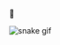 🌱

![snake gif](https://github.com/{{NatsCM}}/{{NatsCM}}/blob/output/github-contribution-grid-snake.svg)

<!--
**NatsCM/NatsCM** is a ✨ _special_ ✨ repository because its `README.md` (this file) appears on your GitHub profile.

~~This is not a Snake Contribution~~



Here are some ideas to get you started:

- 🔭 I’m currently working on ...
- 🌱 I’m currently learning ...
- 👯 I’m looking to collaborate on ...
- 🤔 I’m looking for help with ...
- 💬 Ask me about ...
- 📫 How to reach me: ...
- 😄 Pronouns: ...
- ⚡ Fun fact: ...
-->


